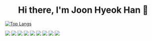 <h1 align='center'> Hi there, I'm Joon Hyeok Han 👋 </h1>

[![Top Langs](https://github-readme-stats.vercel.app/api/top-langs/?username=Han-Joon-Hyeok&layout=compact)](https://github.com/anuraghazra/github-readme-stats)


<img src="https://img.shields.io/badge/-Visual Studio Code-007ACC?style=plastic&logo=Visual%20Studio%20Code&logoColor=white"/>
<img src="https://img.shields.io/badge/-Git-F05032?style=plastic&logo=git&logoColor=white"/>
<img src="https://img.shields.io/badge/-HTML5-E34F26?style=plastic&logo=HTML5&logoColor=white"/>
<img src="https://img.shields.io/badge/-Javascript-F7DF1E?style=plastic&logo=Javascript&logoColor=white"/>
<img src="https://img.shields.io/badge/-CSS3-1572B6?style=plastic&logo=CSS3&logoColor=white"/>
<img src="https://img.shields.io/badge/-Django-092E20?style=plastic&logo=django&logoColor=white"/>
<img src="https://img.shields.io/badge/-Python-3776AB?style=plastic&logo=python&logoColor=white"/>
<img src="https://img.shields.io/badge/-Java-007396?style=plastic&logo=java&logoColor=white"/>
<img src="https://img.shields.io/badge/-React-61DAFB?style=plastic&logo=react&logoColor=white"/>

<!--
**Han-Joon-Hyeok/Han-Joon-Hyeok** is a ✨ _special_ ✨ repository because its `README.md` (this file) appears on your GitHub profile.

Here are some ideas to get you started:

- 🔭 I’m currently working on ...
- 🌱 I’m currently learning ...
- 👯 I’m looking to collaborate on ...
- 🤔 I’m looking for help with ...
- 💬 Ask me about ...
- 📫 How to reach me: ...
- 😄 Pronouns: ...
- ⚡ Fun fact: ...
-->
